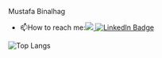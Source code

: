 Mustafa Binalhag
- :mailbox:How to reach me:<a href="mailto: mustafa@binalhag.dev"><img src="https://img.shields.io/badge/mustafa@binalhag.dev-EA4335?style=flat-square&logo=Gmail&logoColor=FFFFFF" /> </a> <a href="https://www.linkedin.com/in/mustafabinalhag/"> <img src="https://img.shields.io/badge/LinkedIn-blue?style=for-the-badge&logo=linkedin&logoColor=white" alt="LinkedIn Badge"/>
<a/>


![Top Langs](https://github-readme-stats.vercel.app/api/top-langs/?username=mustafabin&layout=compact&hide=html,shell,css&theme=dark)
